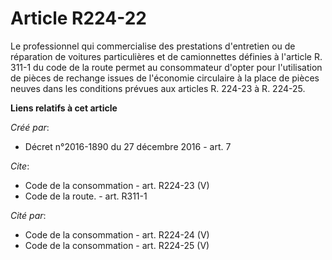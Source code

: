 # Article R224-22

Le professionnel qui commercialise des prestations d'entretien ou de réparation de voitures particulières et de camionnettes
définies à l'article R. 311-1 du code de la route permet au consommateur d'opter pour l'utilisation de pièces de rechange
issues de l'économie circulaire à la place de pièces neuves dans les conditions prévues aux articles R. 224-23 à R. 224-25.

**Liens relatifs à cet article**

_Créé par_:

  - Décret n°2016-1890 du 27 décembre 2016 - art. 7

_Cite_:

  - Code de la consommation - art. R224-23 (V)
  - Code de la route. - art. R311-1

_Cité par_:

  - Code de la consommation - art. R224-24 (V)
  - Code de la consommation - art. R224-25 (V)
